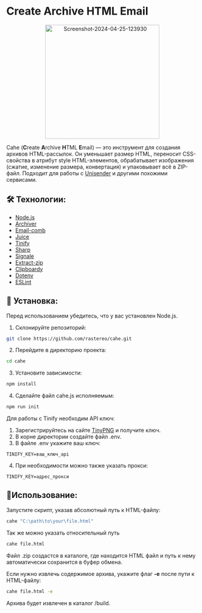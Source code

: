 # Create Archive HTML Email

<p align="center">
  <img src='https://i.postimg.cc/J7vzyQFc/Screenshot-2024-04-25-123930.png' width="300px" border='0' alt='Screenshot-2024-04-25-123930'/>
</p>

Cahe (**C**reate **A**rchive **H**TML **E**mail) — это инструмент для создания архивов HTML-рассылок. Он уменьшает размер HTML, переносит CSS-свойства в атрибут style HTML-элементов, обрабатывает изображения (сжатие, изменение размера, конвертация) и упаковывает всё в ZIP-файл. Подходит для работы с [Unisender](https://www.unisender.com/) и другими похожими сервисами.

## 🛠 Технологии:

+ [Node.js](https://nodejs.org/)
+ [Archiver](https://www.archiverjs.com/)
+ [Email-comb](https://codsen.com/os/email-comb)
+ [Juice](https://github.com/Automattic/juice)
+ [Tinify](https://tinypng.com/developers/reference/nodejs)
+ [Sharp](https://sharp.pixelplumbing.com/)
+ [Signale](https://github.com/klaudiosinani/signale)
+ [Extract-zip](https://github.com/max-mapper/extract-zip)
+ [Clipboardy](https://github.com/sindresorhus/clipboardy)
+ [Dotenv](https://github.com/motdotla/dotenv)
+ [ESLint](https://eslint.org/)

## 💾 Установка:

Перед использованием убедитесь, что у вас установлен Node.js.

1. Склонируйте репозиторий:
```bash
git clone https://github.com/rastereo/cahe.git
```
2. Перейдите в директорию проекта:
```bash
cd cahe
```
3. Установите зависимости:
```bash
npm install
```
4. Сделайте файл cahe.js исполняемым:
```bash
npm run init
```

Для работы с Tinify необходим API ключ:

1. Зарегистрируйтесь на сайте [TinyPNG](https://tinypng.com/developers) и получите ключ.
2. В корне директории создайте файл .env.
3. В файле .env укажите ваш ключ:
```env
TINIFY_KEY=ваш_ключ_api
```
4. При необходимости можно также указать прокси:
```env
TINIFY_KEY=адрес_прокси
```

## 🤖Использование:

Запустите скрипт, указав абсолютный путь к HTML-файлу:
```bash
cahe "C:\path\to\your\file.html"
```

Так же можно указать относительный путь
```bash
cahe file.html
```

Файл .zip создастся в каталоге, где находится HTML файл и путь к нему автоматически сохранится в буфер обмена.

Если нужно извлечь содержимое архива, укажите флаг **-e** после пути к HTML-файлу:
```bash
cahe file.html -e
```
Архива будет извлечен в каталог /build.
